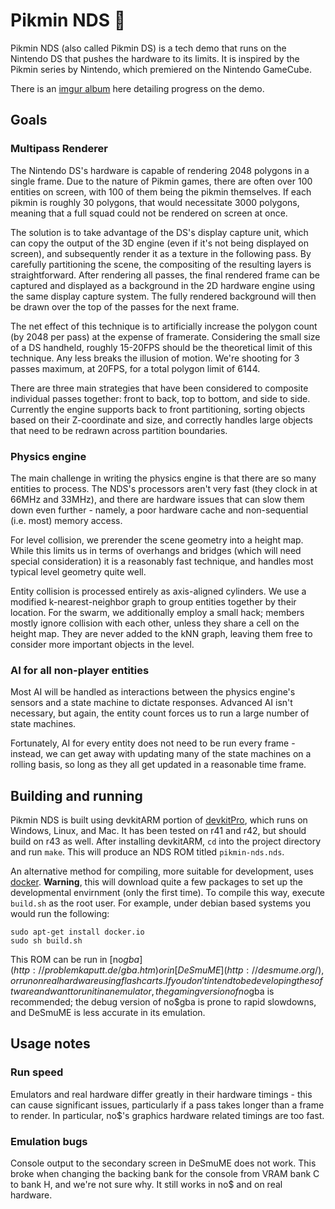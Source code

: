 # Pikmin NDS :seedling:

Pikmin NDS (also called Pikmin DS) is a tech demo that runs on the Nintendo DS that pushes the hardware to its limits. It is inspired by the Pikmin series by Nintendo, which premiered on the Nintendo GameCube.

There is an [imgur album](http://imgur.com/a/YMi6K) here detailing progress on the demo.

## Goals

### Multipass Renderer

The Nintendo DS's hardware is capable of rendering 2048 polygons in a single frame. Due to the nature of Pikmin games, there are often over 100 entities on screen, with 100 of them being the pikmin themselves. If each pikmin is roughly 30 polygons, that would necessitate 3000 polygons, meaning that a full squad could not be rendered on screen at once.

The solution is to take advantage of the DS's display capture unit, which can copy the output of the 3D engine (even if it's not being displayed on screen), and subsequently render it as a texture in the following pass. By carefully partitioning the scene, the compositing of the resulting layers is straightforward. After rendering all passes, the final rendered frame can be captured and displayed as a background in the 2D hardware engine using the same display capture system. The fully rendered background will then be drawn over the top of the passes for the next frame.

The net effect of this technique is to artificially increase the polygon count (by 2048 per pass) at the expense of framerate. Considering the small size of a DS handheld, roughly 15-20FPS should be the theoretical limit of this technique. Any less breaks the illusion of motion. We're shooting for 3 passes maximum, at 20FPS, for a total polygon limit of 6144.

There are three main strategies that have been considered to composite individual passes together: front to back, top to bottom, and side to side. Currently the engine supports back to front partitioning, sorting objects based on their Z-coordinate and size, and correctly handles large objects that need to be redrawn across partition boundaries.

### Physics engine

The main challenge in writing the physics engine is that there are so many entities to process. The NDS's processors aren't very fast (they clock in at 66MHz and 33MHz), and there are hardware issues that can slow them down even further - namely, a poor hardware cache and non-sequential (i.e. most) memory access.

For level collision, we prerender the scene geometry into a height map. While this limits us in terms of overhangs and bridges (which will need special consideration) it is a reasonably fast technique, and handles most typical level geometry quite well.

Entity collision is processed entirely as axis-aligned cylinders. We use a modified k-nearest-neighbor graph to group entities together by their location. For the swarm, we additionally employ a small hack; members mostly ignore collision with each other, unless they share a cell on the height map. They are never added to the kNN graph, leaving them free to consider more important objects in the level.

### AI for all non-player entities

Most AI will be handled as interactions between the physics engine's sensors and a state machine to dictate responses. Advanced AI isn't necessary, but again, the entity count forces us to run a large number of state machines.

Fortunately, AI for every entity does not need to be run every frame - instead, we can get away with updating many of the state machines on a rolling basis, so long as they all get updated in a reasonable time frame.

## Building and running

Pikmin NDS is built using devkitARM portion of [devkitPro](http://devkitpro.org/), which runs on Windows, Linux, and Mac. It has been tested on r41 and r42, but should build on r43 as well. After installing devkitARM, `cd` into the project directory and run `make`. This will produce an NDS ROM titled `pikmin-nds.nds`.

An alternative method for compiling, more suitable for development, uses [docker](http://docs.docker.com/mac/started). **Warning**, this will download quite a few packages to set up the developmental envirnment (only the first time). To compile this way, execute `build.sh` as the root user. For example, under debian based systems you would run the following:
```
sudo apt-get install docker.io
sudo sh build.sh
```

This ROM can be run in [no$gba](http://problemkaputt.de/gba.htm) or in [DeSmuME](http://desmume.org/), or run on real hardware using flash carts. If you don't intend to be developing the software and want to run it in an emulator, the gaming version of no$gba is recommended; the debug version of no$gba is prone to rapid slowdowns, and DeSmuME is less accurate in its emulation.

## Usage notes

### Run speed

Emulators and real hardware differ greatly in their hardware timings - this can cause significant issues, particularly if a pass takes longer than a frame to render. In particular, no$'s graphics hardware related timings are too fast.

### Emulation bugs

Console output to the secondary screen in DeSmuME does not work. This broke when changing the backing bank for the console from VRAM bank C to bank H, and we're not sure why. It still works in no$ and on real hardware.
